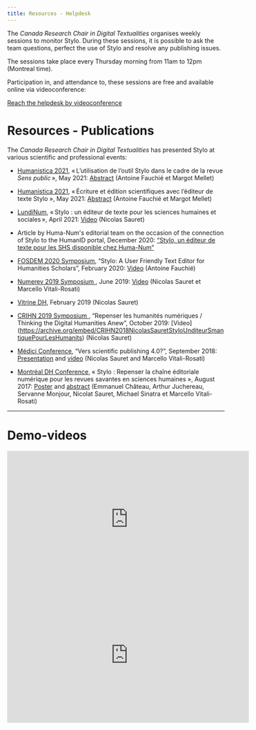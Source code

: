 ```yaml
---
title: Resources - Helpdesk
---
```


The *Canada Research Chair in Digital Textualities* organises weekly sessions to monitor Stylo. During these sessions, it is possible to ask the team questions, perfect the use of Stylo and resolve any publishing issues.

The sessions take place every Thursday morning from 11am to 12pm (Montreal time).

Participation in, and attendance to, these sessions are free and available online via videoconference: 

<a class="btn btn-info" href="https://meet.jit.si/stylo" role="button">Reach the helpdesk by videoconference</a> 

# Resources - Publications

The *Canada Research Chair in Digital Textualities* has presented Stylo at various scientific and professional events:

- [Humanistica 2021](https://humanistica2021.sciencesconf.org), « L’utilisation de l’outil Stylo dans le cadre de la revue *Sens public* », May 2021: [Abstract](https://humanistica2021.sciencesconf.org/340826) (Antoine Fauchié et Margot Mellet)

- [Humanistica 2021](https://humanistica2021.sciencesconf.org), « Écriture et édition scientifiques avec l’éditeur de texte Stylo », May 2021: [Abstract](https://humanistica2021.sciencesconf.org/340911) (Antoine Fauchié et Margot Mellet)

- [LundiNum](https://agenda.inha.fr/events/stylo-un-editeur-de-texte-pour-les-sciences-humaines-et-sociales), « Stylo : un éditeur de texte pour les sciences humaines et sociales », April 2021: [Video](https://www.youtube.com/watch?v=ATvCk6NSpdQ&list=PLsl8NWzVv6T2CQFtBOfnlA_EKLFeCFSUG) (Nicolas Sauret)

- Article by Huma-Num's editorial team on the occasion of the connection of Stylo to the HumanID portal, December 2020: [“Stylo, un éditeur de texte pour les SHS disponible chez Huma-Num”](https://humanum.hypotheses.org/6311)

- [FOSDEM 2020 Symposium](https://archive.fosdem.org/2020/), “Stylo: A User Friendly Text Editor for Humanities Scholars”, February 2020: [Video](https://youtu.be/OymvZQpkFAM) (Antoine Fauchié)

- [Numerev 2019 Symposium ](https://numerev.com/agenda.id-9.html), June 2019: [Video](https://youtu.be/-WHoTXw6Two?t=20878) (Nicolas Sauret et Marcello Vitali-Rosati)

- [Vitrine DH](https://crihn.openum.ca/nouvelles/2018/12/01/vitrine-hn-dh-showcase-2019/), February 2019 (Nicolas Sauret)

- [CRIHN 2019 Symposium ](https://www.crihn.org/colloque-2018/), “Repenser les humanités numériques / Thinking the Digital Humanities Anew”, October 2019: [Video] (https://archive.org/embed/CRIHN2018NicolasSauretStyloUnditeurSmantiquePourLesHumanits) (Nicolas Sauret)

- [Médici Conference](https://medici2018.sciencesconf.org/), “Vers scientific publishing 4.0?”, September 2018: [Presentation](https://ecrituresnumeriques.github.io/s_StyloMedici/) and [video](https://www.youtube.com/embed/qcwEqbcxBF8) (Nicolas Sauret and Marcello Vitali-Rosati)

- [Montréal DH Conference](https://dh2017.adho.org/program-2/abstracts/), « Stylo : Repenser la chaîne éditoriale numérique pour les revues savantes en sciences humaines », August 2017: [Poster](uploads/pdf/poster_Stylo_DH2017.pdf) and [abstract](https://dh2017.adho.org/abstracts/224/224.pdf) (Emmanuel Château, Arthur Juchereau, Servanne Monjour, Nicolat Sauret, Michael Sinatra et Marcello Vitali-Rosati)

---

# Demo-videos

<iframe width="560" height="315" src="https://archive.org/embed/stylo-doc-fr" frameborder="0" allow="accelerometer; autoplay; encrypted-media; gyroscope; picture-in-picture" allowfullscreen style="align:center;"></iframe>

<iframe width="560" height="315" src="https://www.youtube.com/embed/qcwEqbcxBF8" frameborder="0" allow="accelerometer; autoplay; encrypted-media; gyroscope; picture-in-picture" allowfullscreen style="align:center;"></iframe>
